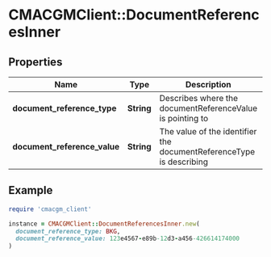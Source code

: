 # CMACGMClient::DocumentReferencesInner

## Properties

| Name | Type | Description | Notes |
| ---- | ---- | ----------- | ----- |
| **document_reference_type** | **String** | Describes where the documentReferenceValue is pointing to | [optional] |
| **document_reference_value** | **String** | The value of the identifier the documentReferenceType is describing | [optional] |

## Example

```ruby
require 'cmacgm_client'

instance = CMACGMClient::DocumentReferencesInner.new(
  document_reference_type: BKG,
  document_reference_value: 123e4567-e89b-12d3-a456-426614174000
)
```

